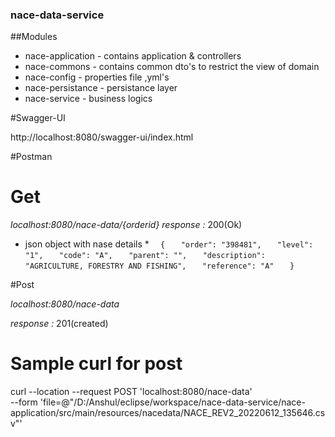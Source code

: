 ### nace-data-service 

##Modules
 
  * nace-application - contains application & controllers 
  * nace-commons - contains common dto's to restrict the view of domain 
  * nace-config - properties file ,yml's
  * nace-persistance - persistance layer
  * nace-service - business logics     

#Swagger-UI

http://localhost:8080/swagger-ui/index.html

#Postman 
# Get
*localhost:8080/nace-data/{orderid}* 
*response :* 200(Ok) 
   * json object with nase details *
            `  {`
            `   "order": "398481",`
            `   "level": "1",`
            `   "code": "A",`
            `   "parent": "",`
            `   "description": "AGRICULTURE, FORESTRY AND FISHING",`
            `   "reference": "A"`
            `   }`

#Post 

*localhost:8080/nace-data*
 
 *response :*  201(created) 

# Sample curl for post 
 
 curl --location --request POST 'localhost:8080/nace-data' \
  --form 'file=@"/D:/Anshul/eclipse/workspace/nace-data-service/nace-application/src/main/resources/nacedata/NACE_REV2_20220612_135646.csv"'
